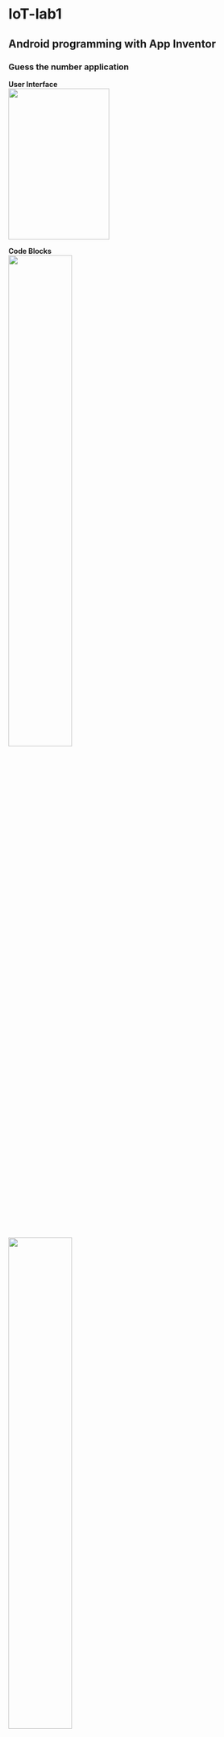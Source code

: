 # IoT-lab1
## Android programming with App Inventor

### Guess the number application   
**User Interface**   
<img src="https://i.imgur.com/L4ZcTQT.png" width=200 height=300 />

**Code Blocks**   
<img src="https://i.imgur.com/DEE7MtS.png" width=50% height=50% />   
<img src="https://i.imgur.com/rVt7fPg.png" width=50% height=50% />

### Http post application   
> When user clicks the button “Send Request”, the app will send an Http Post request to a remote server in a specific location   
**User Interface**   
<img src="https://i.imgur.com/M3Y9S2X.png" width=200 height=300 />   

**Code Blocks**   
<img src="https://i.imgur.com/nuaYT1c.png" width=50% height=50% />



